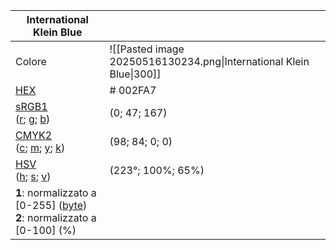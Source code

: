 | International Klein Blue                                                                                                                                                                                                                                                                                                                                                                 |                                                                     |
| ---------------------------------------------------------------------------------------------------------------------------------------------------------------------------------------------------------------------------------------------------------------------------------------------------------------------------------------------------------------------------------------- | ------------------------------------------------------------------- |
| Colore                                                                                                                                                                                                                                                                                                                                                                                   | ![[Pasted image 20250516130234.png\|International Klein Blue\|300]] |
| [HEX](https://it.wikipedia.org/wiki/Sistema_numerico_esadecimale "Sistema numerico esadecimale")                                                                                                                                                                                                                                                                                         | # 002FA7                                                            |
| [sRGB](https://it.wikipedia.org/wiki/Spazio_colore_sRGB "Spazio colore sRGB")[1](#sinottico-RGB)  <br>([r](https://it.wikipedia.org/wiki/Rosso "Rosso"); [g](https://it.wikipedia.org/wiki/Verde "Verde"); [b](https://it.wikipedia.org/wiki/Blu "Blu"))                                                                                                                                 | (0; 47; 167)                                                        |
| [CMYK](https://it.wikipedia.org/wiki/CMYK "CMYK")[2](#sinottico-CMYK)  <br>([c](https://it.wikipedia.org/wiki/Ciano "Ciano"); [m](https://it.wikipedia.org/wiki/Magenta_\(colore\) "Magenta (colore)"); [y](https://it.wikipedia.org/wiki/Giallo "Giallo"); [k](https://it.wikipedia.org/wiki/Nero "Nero"))                                                                              | (98; 84; 0; 0)                                                      |
| [HSV](https://it.wikipedia.org/wiki/Hue_Saturation_Brightness "Hue Saturation Brightness")  <br>([h](https://it.wikipedia.org/wiki/Tonalit%C3%A0_\(colorimetria\) "Tonalità (colorimetria)"); [s](https://it.wikipedia.org/wiki/Saturazione_\(colorimetria\) "Saturazione (colorimetria)"); [v](https://it.wikipedia.org/wiki/Luminosit%C3%A0_\(percezione\) "Luminosità (percezione)")) | (223°; 100%; 65%)                                                   |
| **1**: normalizzato a [0-255] ([byte](https://it.wikipedia.org/wiki/Byte "Byte"))  <br>**2**: normalizzato a [0-100] (%)                                                                                                                                                                                                                                                                 |                                                                     |
